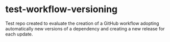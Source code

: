 # test-workflow-versioning

Test repo created to evaluate the creation of a GitHub workflow adopting automatically new versions of a dependency and creating a new release for each update.
